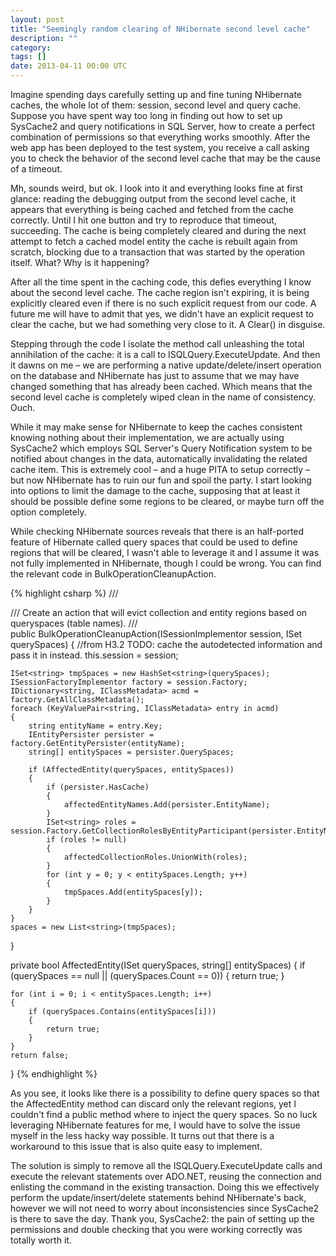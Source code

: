 ```yaml
---
layout: post
title: "Seemingly random clearing of NHibernate second level cache"
description: ""
category:
tags: []
date: 2013-04-11 00:00 UTC
---
```


Imagine spending days carefully setting up and fine tuning NHibernate caches, the whole lot of them: session, second level and query cache. Suppose you have spent way too long in finding out how to set up SysCache2 and query notifications in SQL Server, how to create a perfect combination of permissions so that everything works smoothly. After the web app has been deployed to the test system, you receive a call asking you to check the behavior of the second level cache that may be the cause of a timeout.

Mh, sounds weird, but ok. I look into it and everything looks fine at first glance: reading the debugging output from the second level cache, it appears that everything is being cached and fetched from the cache correctly. Until I hit one button and try to reproduce that timeout, succeeding. The cache is being completely cleared and during the next attempt to fetch a cached model entity the cache is rebuilt again from scratch, blocking due to a transaction that was started by the operation itself. What? Why is it happening?

After all the time spent in the caching code, this defies everything I know about the second level cache. The cache region isn't expiring, it is being explicitly cleared even if there is no such explicit request from our code. A future me will have to admit that yes, we didn't have an explicit request to clear the cache, but we had something very close to it. A Clear() in disguise.

Stepping through the code I isolate the method call unleashing the total annihilation of the cache: it is a call to ISQLQuery.ExecuteUpdate. And then it dawns on me – we are performing a native update/delete/insert operation on the database and NHibernate has just to assume that we may have changed something that has already been cached. Which means that the second level cache is completely wiped clean in the name of consistency. Ouch.

While it may make sense for NHibernate to keep the caches consistent knowing nothing about their implementation, we are actually using SysCache2 which employs SQL Server's Query Notification system to be notified about changes in the data, automatically invalidating the related cache item. This is extremely cool – and a huge PITA to setup correctly – but now NHibernate has to ruin our fun and spoil the party. I start looking into options to limit the damage to the cache, supposing that at least it should be possible define some regions to be cleared, or maybe turn off the option completely.

While checking NHibernate sources reveals that there is an half-ported feature of Hibernate called query spaces that could be used to define regions that will be cleared, I wasn't able to leverage it and I assume it was not fully implemented in NHibernate, though I could be wrong. You can find the relevant code in BulkOperationCleanupAction.

{% highlight csharp %}
/// <summary>
/// Create an action that will evict collection and entity regions based on queryspaces (table names).
/// </summary>
public BulkOperationCleanupAction(ISessionImplementor session, ISet<string> querySpaces)
{
    //from H3.2 TODO: cache the autodetected information and pass it in instead.
    this.session = session;

    ISet<string> tmpSpaces = new HashSet<string>(querySpaces);
    ISessionFactoryImplementor factory = session.Factory;
    IDictionary<string, IClassMetadata> acmd = factory.GetAllClassMetadata();
    foreach (KeyValuePair<string, IClassMetadata> entry in acmd)
    {
        string entityName = entry.Key;
        IEntityPersister persister = factory.GetEntityPersister(entityName);
        string[] entitySpaces = persister.QuerySpaces;

        if (AffectedEntity(querySpaces, entitySpaces))
        {
            if (persister.HasCache)
            {
                affectedEntityNames.Add(persister.EntityName);
            }
            ISet<string> roles = session.Factory.GetCollectionRolesByEntityParticipant(persister.EntityName);
            if (roles != null)
            {
                affectedCollectionRoles.UnionWith(roles);
            }
            for (int y = 0; y < entitySpaces.Length; y++)
            {
                tmpSpaces.Add(entitySpaces[y]);
            }
        }
    }
    spaces = new List<string>(tmpSpaces);
}

private bool AffectedEntity(ISet<string> querySpaces, string[] entitySpaces)
{
    if (querySpaces == null || (querySpaces.Count == 0))
    {
        return true;
    }

    for (int i = 0; i < entitySpaces.Length; i++)
    {
        if (querySpaces.Contains(entitySpaces[i]))
        {
            return true;
        }
    }
    return false;
}
{% endhighlight %}

As you see, it looks like there is a possibility to define query spaces so that the AffectedEntity method can discard only the relevant regions, yet I couldn't find a public method where to inject the query spaces. So no luck leveraging NHibernate features for me, I would have to solve the issue myself in the less hacky way possible. It turns out that there is a workaround to this issue that is also quite easy to implement.

The solution is simply to remove all the ISQLQuery.ExecuteUpdate calls and execute the relevant statements over ADO.NET, reusing the connection and enlisting the command in the existing transaction. Doing this we effectively perform the update/insert/delete statements behind NHibernate's back, however we will not need to worry about inconsistencies since SysCache2 is there to save the day. Thank you, SysCache2: the pain of setting up the permissions and double checking that you were working correctly was totally worth it.